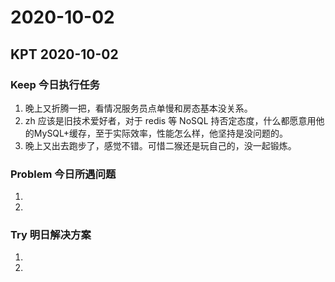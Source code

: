 # 2020-10-02

## KPT 2020-10-02

### Keep 今日执行任务
1. 晚上又折腾一把，看情况服务员点单慢和房态基本没关系。
2. zh 应该是旧技术爱好者，对于 redis 等 NoSQL 持否定态度，什么都愿意用他的MySQL+缓存，至于实际效率，性能怎么样，他坚持是没问题的。
3. 晚上又出去跑步了，感觉不错。可惜二猴还是玩自己的，没一起锻炼。

### Problem 今日所遇问题
1. 
2. 

### Try 明日解决方案
1. 
2. 